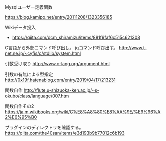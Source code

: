 Mysqlユーザー定義関数

https://blog.kamipo.net/entry/20111208/1323356185

Wikiデータ投入

- https://qiita.com/dcm_shiramizu/items/881f9faf6c515c621308


C言語から外部コマンド呼び出し。
jqコマンド呼び出す。
http://www.t-net.ne.jp/~cyfis/c/stdlib/system.html


引数受け取り
http://www.c-lang.org/argument.html


引数の有無による型指定
http://0x19f.hatenablog.com/entry/2019/04/17/213231


関数自作
http://flute.u-shizuoka-ken.ac.jp/~s-okubo/class/language/007.htm


関数自作その2
https://ja.m.wikibooks.org/wiki/C%E8%A8%80%E8%AA%9E/%E9%96%A2%E6%95%B0


プラグインのディレクトリを確認する。
https://qiita.com/the40san/items/e3d193b9b77012c6b193

